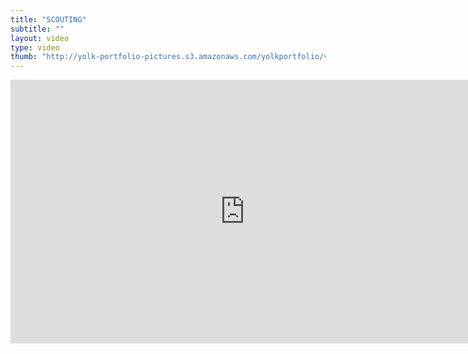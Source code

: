 ```yaml
---
title: "SCOUTING"
subtitle: ""
layout: video
type: video
thumb: "http://yolk-portfolio-pictures.s3.amazonaws.com/yolkportfolio/videos/SCOUTING-thumb.jpg"
---
```



<iframe src="http://player.vimeo.com/video/25745093?title=0&amp;byline=0&amp;portrait=0&amp;autoplay=0" width="750" height="422" frameborder="0"></iframe>


